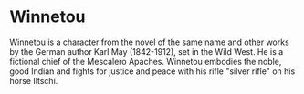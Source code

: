 # Winnetou

Winnetou is a character from the novel of the same name and other works by the
German author Karl May (1842-1912), set in the Wild West. He is a fictional
chief of the Mescalero Apaches. Winnetou embodies the noble, good Indian and
fights for justice and peace with his rifle "silver rifle" on his horse Iltschi.
